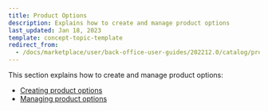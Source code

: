 ```yaml
---
title: Product Options
description: Explains how to create and manage product options
last_updated: Jan 18, 2023
template: concept-topic-template
redirect_from:
  - /docs/marketplace/user/back-office-user-guides/202212.0/catalog/product-options/product-options.html
---
```

This section explains how to create and manage product options:
* [Creating product options](/docs/marketplace/user/back-office-user-guides/202212.0/catalog/product-options/creating-product-options.html)
* [Managing product options](/docs/marketplace/user/back-office-user-guides/202212.0/catalog/product-options/managing-product-options.html)
